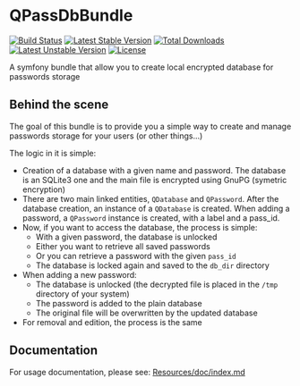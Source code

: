 # QPassDbBundle

[![Build Status](https://travis-ci.org/Querdos/QPassDbBundle.svg?branch=master)](https://travis-ci.org/Querdos/QPassDbBundle) 
[![Latest Stable Version](https://poser.pugx.org/querdos/qpass-db-bundle/v/stable)](https://packagist.org/packages/querdos/qpass-db-bundle) 
[![Total Downloads](https://poser.pugx.org/querdos/qpass-db-bundle/downloads)](https://packagist.org/packages/querdos/qpass-db-bundle)
[![Latest Unstable Version](https://poser.pugx.org/querdos/qpass-db-bundle/v/unstable)](https://packagist.org/packages/querdos/qpass-db-bundle)
[![License](https://poser.pugx.org/querdos/qpass-db-bundle/license)](https://packagist.org/packages/querdos/qpass-db-bundle)  

A symfony bundle that allow you to create local encrypted database for passwords storage

## Behind the scene
The goal of this bundle is to provide you a simple way to create and manage passwords storage for your users (or other things...)

The logic in it is simple:
  * Creation of a database with a given name and password. The database is an SQLite3 one and the 
  main file is encrypted using GnuPG (symetric encryption)
  * There are two main linked entities, `QDatabase` and `QPassword`. After the database creation,
  an instance of a `QDatabase` is created. When adding a password, a `QPassword` instance is created, with a label and a pass_id.
  * Now, if you want to access the database, the process is simple:
    * With a given password, the database is unlocked
    * Either you want to retrieve all saved passwords
    * Or you can retrieve a password with the given `pass_id`
    * The database is locked again and saved to the `db_dir` directory
  * When adding a new password:
    * The database is unlocked (the decrypted file is placed in the `/tmp` directory of your system)
    * The password is added to the plain database
    * The original file will be overwritten by the updated database
  * For removal and edition, the process is the same
  
## Documentation
For usage documentation, please see:
[Resources/doc/index.md](Resources/doc/index.md)
